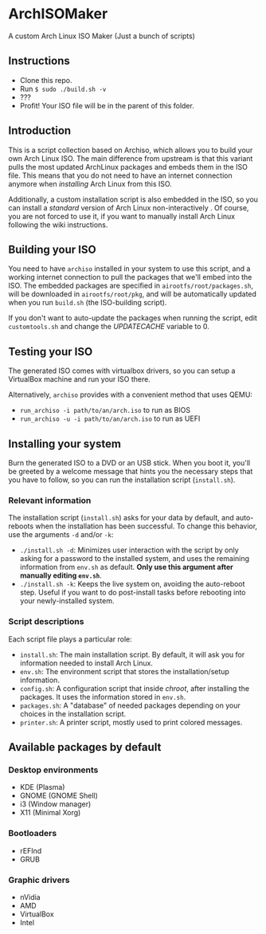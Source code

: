 # ArchISOMaker
A custom Arch Linux ISO Maker (Just a bunch of scripts)

## Instructions

* Clone this repo.
* Run `$ sudo ./build.sh -v`
* ???
* Profit! Your ISO file will be in the parent of this folder.

## Introduction

This is a script collection based on Archiso, which allows you to build your
own Arch Linux ISO. The main difference from upstream is that this variant
pulls the most updated ArchLinux packages and embeds them in the ISO file.
This means that you do not need to have an internet connection anymore when
*installing* Arch Linux from this ISO.

Additionally, a custom installation script is also embedded in the ISO, so you
can install a *standard* version of Arch Linux non-interactively . Of course, you
are not forced to use it, if you want to manually install Arch Linux following the
wiki instructions.

## Building your ISO

You need to have `archiso` installed in your system to use this script, and a
working internet connection to pull the packages that we'll embed into the ISO.
The embedded packages are specified in `airootfs/root/packages.sh`, will be
downloaded in `airootfs/root/pkg`, and will be automatically updated when
you run `build.sh` (the ISO-building script).

If you don't want to auto-update the packages when running the script,
edit `customtools.sh` and change the *UPDATECACHE* variable to 0.

## Testing your ISO

The generated ISO comes with virtualbox drivers, so you can setup a VirtualBox
machine and run your ISO there.

Alternatively, `archiso` provides with a convenient method that uses QEMU:

- `run_archiso -i path/to/an/arch.iso` to run as BIOS
- `run_archiso -u -i path/to/an/arch.iso` to run as UEFI

## Installing your system

Burn the generated ISO to a DVD or an USB stick.
When you boot it, you'll be greeted by a welcome message that hints you the
necessary steps that you have to follow, so you can run the installation
script (`install.sh`).

### Relevant information

The installation script (`install.sh`) asks for your data by default, and auto-reboots
when the installation has been successful.
To change this behavior, use the arguments `-d` and/or `-k`:

- `./install.sh -d`: Minimizes user interaction with the script by only asking for
a password to the installed system, and uses the remaining information
from `env.sh` as default. **Only use this argument after manually editing `env.sh`**.
- `./install.sh -k`: Keeps the live system on, avoiding the auto-reboot step.
Useful if you want to do post-install tasks before rebooting into your newly-installed system.

### Script descriptions

Each script file plays a particular role:

- `install.sh`: The main installation script. By default, it will ask you for information needed
to install Arch Linux.
- `env.sh`: The environment script that stores the installation/setup information.
- `config.sh`: A configuration script that inside *chroot*, after installing the
packages. It uses the information stored in `env.sh`.
- `packages.sh`: A "database" of needed packages depending on your choices in
the installation script.
- `printer.sh`: A printer script, mostly used to print colored messages.

## Available packages by default

### Desktop environments
* KDE (Plasma)
* GNOME (GNOME Shell)
* i3 (Window manager)
* X11 (Minimal Xorg)

### Bootloaders
* rEFInd
* GRUB

### Graphic drivers
* nVidia
* AMD
* VirtualBox
* Intel
